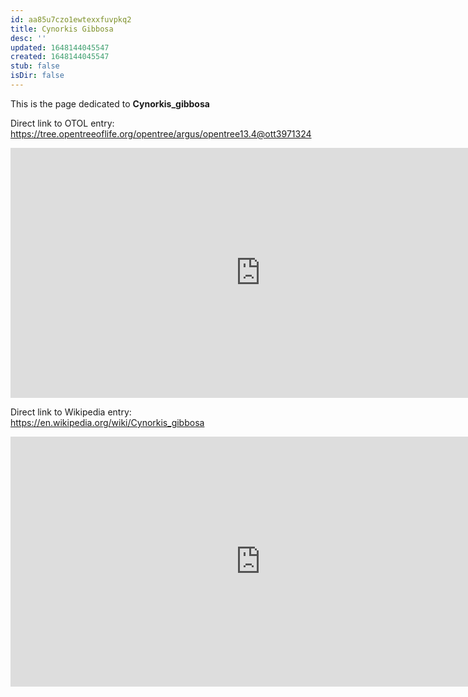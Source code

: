```yaml
---
id: aa85u7czo1ewtexxfuvpkq2
title: Cynorkis Gibbosa
desc: ''
updated: 1648144045547
created: 1648144045547
stub: false
isDir: false
---
```

This is the page dedicated to **Cynorkis_gibbosa**


Direct link to OTOL entry: https://tree.opentreeoflife.org/opentree/argus/opentree13.4@ott3971324



<html>
    <body>
    <iframe src="https://tree.opentreeoflife.org/opentree/argus/opentree13.4@ott3971324"
    width="800" height="400" frameborder="0" allowfullscreen> </iframe>
    </body>
</html>
    


Direct link to Wikipedia entry: https://en.wikipedia.org/wiki/Cynorkis_gibbosa



<html>
    <body>
    <iframe src="https://en.wikipedia.org/wiki/Cynorkis_gibbosa"
    width="800" height="400" frameborder="0" allowfullscreen> </iframe>
    </body>
</html>
    
